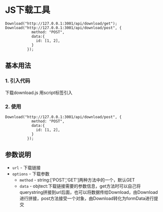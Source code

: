 # JS下载工具
```
Download("http://127.0.0.1:3001/api/download/get");
Download("http://127.0.0.1:3001/api/download/post", {
            method: "POST",
            data:{
              id: [1, 2],
            }
          });
```

## 基本用法

### 1. 引入代码

下载download.js 用script标签引入

### 2. 使用

```
Download("http://127.0.0.1:3001/api/download/post", {
            method: "POST",
            data:{
              id: [1, 2],
            }
          });
```

## 参数说明

* `url` - 下载链接  
* `options` - 下载参数
  * `method` - string:['POST','GET']两种方法中的一个，默认GET
  * `data` -  objtect:下载链接需要的参数信息，get方法时可以自己将querystring拼接到url后面，也可以将数据传给Download，由Download进行拼接，post方法接受一个对象，由Download转化为formData进行提交
  